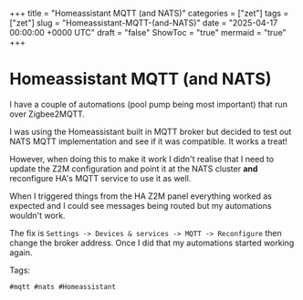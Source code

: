 +++
title = "Homeassistant MQTT (and NATS)"
categories = ["zet"]
tags = ["zet"]
slug = "Homeassistant-MQTT-(and-NATS)"
date = "2025-04-17 00:00:00 +0000 UTC"
draft = "false"
ShowToc = "true"
mermaid = "true"
+++

# Homeassistant MQTT (and NATS)

I have a couple of automations (pool pump being most important) that run over Zigbee2MQTT.

I was using the Homeassistant built in MQTT broker but decided to test out NATS MQTT implementation and see if it was compatible.
It works a treat!

However, when doing this to make it work I didn't realise that I need to update the Z2M configuration and point it at the NATS cluster **and**
reconfigure HA's MQTT service to use it as well. 

When I triggered things from the HA Z2M panel everything worked as expected and I could see messages being routed but my automations wouldn't work.

The fix is `Settings -> Devices & services -> MQTT -> Reconfigure` then change the broker address. Once I did that my automations started working again.

Tags:

    #mqtt #nats #Homeassistant

